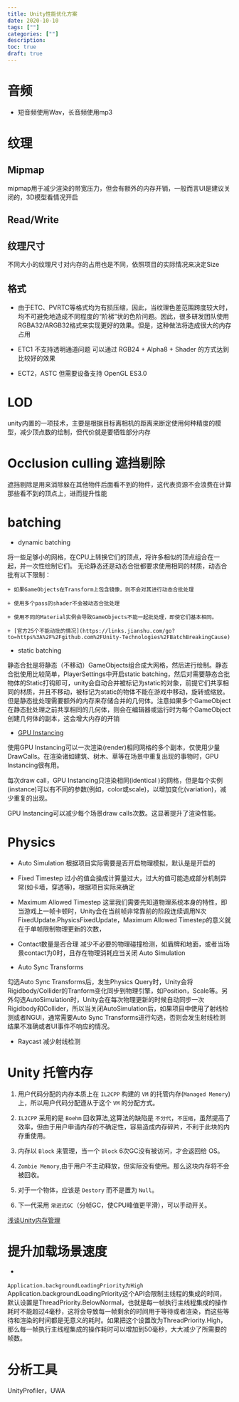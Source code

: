 ```yaml
---
title: Unity性能优化方案
date: 2020-10-10
tags: [""]
categories: [""]
description: 
toc: true
draft: true
---
```





# 音频

- 短音频使用Wav，长音频使用mp3


# 纹理

## Mipmap

mipmap用于减少渲染的带宽压力，但会有额外的内存开销，一般而言UI是建议关闭的，3D模型看情况开启


## Read/Write


## 纹理尺寸

不同大小的纹理尺寸对内存的占用也是不同，依照项目的实际情况来决定Size


## 格式

+ 由于ETC、PVRTC等格式均为有损压缩，因此，当纹理色差范围跨度较大时，均不可避免地造成不同程度的“阶梯”状的色阶问题。因此，很多研发团队使用RGBA32/ARGB32格式来实现更好的效果。但是，这种做法将造成很大的内存占用

+ ETC1 不支持透明通道问题
    可以通过 RGB24 + Alpha8 + Shader 的方式达到比较好的效果

+ ECT2，ASTC
    但需要设备支持 OpenGL ES3.0

# LOD

unity内置的一项技术，主要是根据目标离相机的距离来断定使用何种精度的模型，减少顶点数的绘制，但代价就是要牺牲部分内存


# Occlusion culling 遮挡剔除

遮挡剔除是用来消除躲在其他物件后面看不到的物件，这代表资源不会浪费在计算那些看不到的顶点上，进而提升性能


# batching

- dynamic batching 

将一些足够小的网格，在CPU上转换它们的顶点，将许多相似的顶点组合在一起，并一次性绘制它们。
无论静态还是动态合批都要求使用相同的材质，动态合批有以下限制：

    + 如果GameObjects在Transform上包含镜像，则不会对其进行动态合批处理

    + 使用多个pass的shader不会被动态合批处理

    + 使用不同的Material实例会导致GameObjects不能一起批处理，即使它们基本相同。

    + [官方25个不能动批的情况](https://links.jianshu.com/go?to=https%3A%2F%2Fgithub.com%2FUnity-Technologies%2FBatchBreakingCause)

- static batching

静态合批是将静态（不移动）GameObjects组合成大网格，然后进行绘制。静态合批使用比较简单，PlayerSettings中开启static batching，然后对需要静态合批物体的Static打钩即可，unity会自动合并被标记为static的对象，前提它们共享相同的材质，并且不移动，被标记为static的物体不能在游戏中移动，旋转或缩放。但是静态批处理需要额外的内存来存储合并的几何体。注意如果多个GameObject在静态批处理之前共享相同的几何体，则会在编辑器或运行时为每个GameObject创建几何体的副本，这会增大内存的开销

- [GPU Instancing](https://zhuanlan.zhihu.com/p/70123645)

使用GPU Instancing可以一次渲染(render)相同网格的多个副本，仅使用少量DrawCalls。在渲染诸如建筑、树木、草等在场景中重复出现的事物时，GPU Instancing很有用。

每次draw call，GPU Instancing只渲染相同(identical )的网格，但是每个实例(instance)可以有不同的参数(例如，color或scale)，以增加变化(variation)，减少重复的出现。

GPU Instancing可以减少每个场景draw calls次数。这显著提升了渲染性能。

# Physics

- Auto Simulation
根据项目实际需要是否开启物理模拟，默认是是开启的

- Fixed Timestep 
过小的值会操成计算量过大，过大的值可能造成部分机制异常(如卡墙，穿透等)，根据项目实际来确定

- Maximum Allowed Timestep
这里我们需要先知道物理系统本身的特性，即当游戏上一帧卡顿时，Unity会在当前帧非常靠前的阶段连续调用N次FixedUpdate.PhysicsFixedUpdate，Maximum Allowed Timestep的意义就在于单帧限制物理更新的次数，


- Contact数量是否合理
减少不必要的物理碰撞检测，如盾牌和地面，或者当场景contact为0时，且存在物理消耗应当关闭 Auto Simulation


- Auto Sync Transforms

勾选Auto Sync Transforms后，发生Physics Query时，Unity会将Rigidbody/Collider的Tranform变化同步到物理引擎，如Position，Scale等。另外勾选AutoSimulation时，Unity会在每次物理更新的时候自动同步一次Rigidbody和Collider，所以当关闭AutoSimulation后，如果项目中使用了射线检测或者NGUI，通常需要Auto Sync Transforms进行勾选，否则会发生射线检测结果不准确或者UI事件不响应的情况。

- Raycast
减少射线检测


# Unity 托管内存

1. 用户代码分配的内存本质上在 `IL2CPP` 构建的 `VM` 的托管内存(`Managed Memory`)上，所以用户代码分配遵从于这个 `VM` 的分配方式。

2. `IL2CPP` 采用的是 `Boehm` 回收算法,这算法的缺陷是 `不分代`，`不压缩`，虽然提高了效率，但由于用户申请内存的不确定性，容易造成内存碎片，不利于此块的内存重使用。

3. 内存以 `Block` 来管理，当一个 `Block` 6次GC没有被访问，才会返回给 OS。

3. `Zombie Memory`,由于用户不主动释放，但实际没有使用。那么这块内存将不会被回收。

4. 对于一个物体，应该是 `Destory` 而不是置为 `Null`。

4. 下一代采用 `渐进式GC`（分帧GC，使CPU峰值更平滑），可以手动开关。

[浅谈Unity内存管理](https://www.bilibili.com/video/av79798486)


# 提升加载场景速度

-
`Application.backgroundLoadingPriority为High`
Application.backgroundLoadingPriority这个API会限制主线程的集成的时间，默认设置是ThreadPriority.BelowNormal，也就是每一帧执行主线程集成的操作耗时不能超过4毫秒，这将会导致每一帧剩余的时间用于等待或者渲染，而这些等待和渲染的时间都是无意义的耗时。如果把这个设置改为ThreadPriority.High，那么每一帧执行主线程集成的操作耗时可以增加到50毫秒，大大减少了所需要的帧数。




# 分析工具

UnityProfiler，UWA
